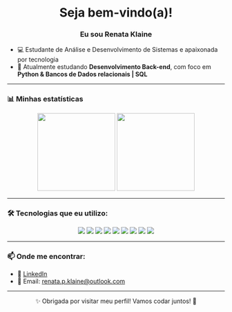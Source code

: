 <h1 align="center">Seja bem-vindo(a)!</h1>
<h3 align="center">Eu sou Renata Klaine</h3>

- 💻 Estudante de Análise e Desenvolvimento de Sistemas e apaixonada por tecnologia
- 🎯 Atualmente estudando **Desenvolvimento Back-end**, com foco em **Python & Bancos de Dados relacionais | SQL**

---

### 📊 Minhas estatísticas

<div align="center">
  <img height="180em" src="https://github-readme-stats.vercel.app/api?username=DevRenataKlaine&show_icons=true&theme=github_dark&include_all_commits=true&count_private=true"/>
  <img height="180em" src="https://github-readme-stats.vercel.app/api/top-langs/?username=DevRenataKlaine&layout=compact&langs_count=7&theme=github_dark"/>
</div>

---

### 🛠️ Tecnologias que eu utilizo:

<div align="center">
  <img src="https://img.shields.io/badge/Python-3776AB?style=flat&logo=python&logoColor=white"/>
  <img src="https://img.shields.io/badge/PyCharm-000000?style=flat&logo=pycharm&logoColor=white"/>
  <img src="https://img.shields.io/badge/Pytest-0A9EDC?style=flat&logo=pytest&logoColor=white"/>
  <img src="https://img.shields.io/badge/MySQL-4479A1?style=flat&logo=mysql&logoColor=white"/>
  <img src="https://img.shields.io/badge/GitHub-181717?style=flat&logo=github"/>
  <img src="https://img.shields.io/badge/FastAPI-009688?style=flat&logo=fastapi&logoColor=white"/>
  <img src="https://img.shields.io/badge/Visual_Studio_Code-007ACC?style=flat&logo=visual-studio-code&logoColor=white"/>
  <img src="https://img.shields.io/badge/PowerShell-5391FE?style=flat&logo=powershell&logoColor=white"/>
  <img src="https://img.shields.io/badge/HTML5-E34F26?style=flat&logo=html5&logoColor=white"/>
  
</div>

---

### 📫 Onde me encontrar:

- 💼 [LinkedIn](https://www.linkedin.com/in/renata-klaine/)
- 📧 Email: renata.p.klaine@outlook.com

---

<p align="center">✨ Obrigada por visitar meu perfil! Vamos codar juntos! 🚀</p>
